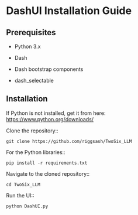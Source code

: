 # DashUI Installation Guide

## Prerequisites

- Python 3.x

- Dash

- Dash bootstrap components

- dash_selectable

## Installation

If Python is not installed, get it from here: https://www.python.org/downloads/


Clone the repository::
    
    git clone https://github.com/riggsash/TwoSix_LLM

For the Python libraries::

    pip install -r requirements.txt

Navigate to the cloned repository::

    cd TwoSix_LLM

Run the UI::

    python DashUI.py

